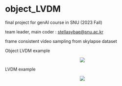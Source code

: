 # object_LVDM
final project for genAI course in SNU (2023 Fall)

team leader, main coder : stellasybae@snu.ac.kr

frame consistent video sampling from skylapse dataset


Object LVDM example
<p align="center">
  <img src="https://github.com/Sangyoon-Bae/object_LVDM/assets/90450600/f7237c84-8212-4e5d-8da9-4df6d9d2db12">
</p>


LVDM example
<p align="center">
  <img src="https://github.com/Sangyoon-Bae/object_LVDM/assets/90450600/e30d106a-03b0-49af-bad2-bd1cfd5890db">
</p>
